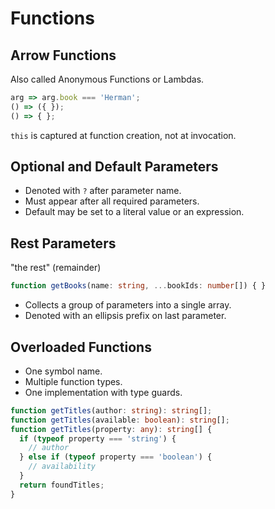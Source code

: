 # Functions

## Arrow Functions

Also called Anonymous Functions or Lambdas.

```typescript
arg => arg.book === 'Herman';
() => ({ });
() => { };
```

`this` is captured at function creation, not at invocation.

## Optional and Default Parameters

* Denoted with `?` after parameter name.
* Must appear after all required parameters.
* Default may be set to a literal value or an expression.

## Rest Parameters

"the rest" (remainder)

```typescript
function getBooks(name: string, ...bookIds: number[]) { }
```

* Collects a group of parameters into a single array.
* Denoted with an ellipsis prefix on last parameter.

## Overloaded Functions

* One symbol name.
* Multiple function types.
* One implementation with type guards.

```typescript
function getTitles(author: string): string[];
function getTitles(available: boolean): string[];
function getTitles(property: any): string[] {
  if (typeof property === 'string') {
    // author
  } else if (typeof property === 'boolean') {
    // availability
  }
  return foundTitles;
}
```
